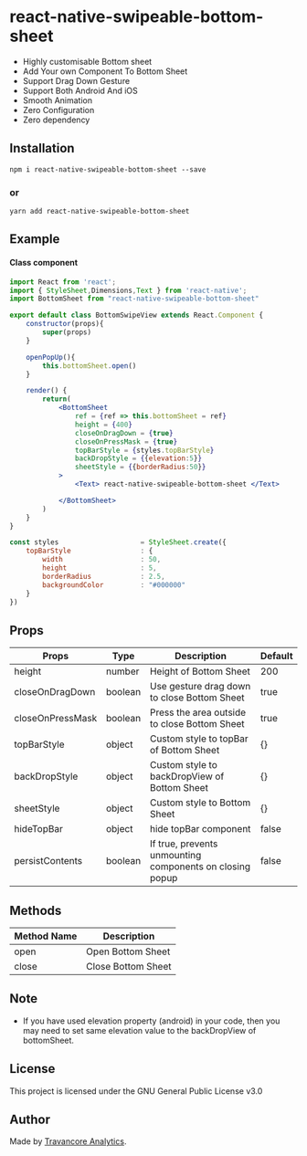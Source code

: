 # react-native-swipeable-bottom-sheet


- Highly customisable Bottom sheet
- Add Your own Component To Bottom Sheet
- Support Drag Down Gesture
- Support Both Android And iOS
- Smooth Animation
- Zero Configuration
- Zero dependency


## Installation

```
npm i react-native-swipeable-bottom-sheet --save
```

### or

```
yarn add react-native-swipeable-bottom-sheet
```

## Example

#### Class component

```jsx
import React from 'react';
import { StyleSheet,Dimensions,Text } from 'react-native';
import BottomSheet from "react-native-swipeable-bottom-sheet"

export default class BottomSwipeView extends React.Component {
    constructor(props){
        super(props)
    }

    openPopUp(){
        this.bottomSheet.open()
    }

    render() {
        return(
            <BottomSheet
                ref = {ref => this.bottomSheet = ref}
                height = {400}
                closeOnDragDown = {true}
                closeOnPressMask = {true}
                topBarStyle = {styles.topBarStyle}
                backDropStyle = {{elevation:5}}
                sheetStyle = {{borderRadius:50}}
            >
                <Text> react-native-swipeable-bottom-sheet </Text>

            </BottomSheet>
        )
    }
}

const styles                    = StyleSheet.create({
    topBarStyle                 : {
        width                   : 50,
        height                  : 5,
        borderRadius            : 2.5,
        backgroundColor         : "#000000"
    }
})

```


## Props

| Props            | Type     | Description                                             | Default  |
| ---------------- | -------- | ------------------------------------------------------- | -------- |
| height           | number   | Height of Bottom Sheet                                  | 200      |
| closeOnDragDown  | boolean  | Use gesture drag down to close Bottom Sheet             | true    |
| closeOnPressMask | boolean  | Press the area outside to close Bottom Sheet            | true     |
| topBarStyle     | object   | Custom style to topBar of Bottom Sheet                            | {}       |
| backDropStyle     | object   | Custom style to backDropView of Bottom Sheet                            | {}       |
| sheetStyle     | object   | Custom style to Bottom Sheet                            | {}       |
| hideTopBar     | object   | hide topBar component                          | false       |
|persistContents    | boolean | If true, prevents unmounting components on closing popup    | false|




## Methods

| Method Name | Description        |
| ----------- | ------------------ |
| open        | Open Bottom Sheet  |
| close       | Close Bottom Sheet |

## Note

- If you have used elevation property (android) in your code, then you may need to set same elevation value to the backDropView of bottomSheet. 

## License

This project is licensed under the GNU General Public License v3.0

## Author

Made by [Travancore Analytics](https://github.com/Travancore-Analytics).
